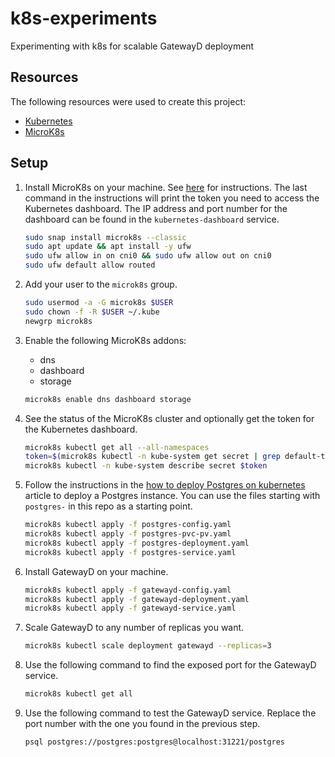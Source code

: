 # k8s-experiments

Experimenting with k8s for scalable GatewayD deployment

## Resources

The following resources were used to create this project:

* [Kubernetes](https://kubernetes.io/)
* [MicroK8s](https://microk8s.io/)

## Setup

1. Install MicroK8s on your machine. See [here](https://ubuntu.com/tutorials/install-a-local-kubernetes-with-microk8s) for instructions. The last command in the instructions will print the token you need to access the Kubernetes dashboard. The IP address and port number for the dashboard can be found in the `kubernetes-dashboard` service.

    ```bash
    sudo snap install microk8s --classic
    sudo apt update && apt install -y ufw
    sudo ufw allow in on cni0 && sudo ufw allow out on cni0
    sudo ufw default allow routed
    ```

2. Add your user to the `microk8s` group.

    ```bash
    sudo usermod -a -G microk8s $USER
    sudo chown -f -R $USER ~/.kube
    newgrp microk8s
    ```

3. Enable the following MicroK8s addons:
    * dns
    * dashboard
    * storage

    ```bash
    microk8s enable dns dashboard storage
    ```

4. See the status of the MicroK8s cluster and optionally get the token for the Kubernetes dashboard.

    ```bash
    microk8s kubectl get all --all-namespaces
    token=$(microk8s kubectl -n kube-system get secret | grep default-token | cut -d " " -f1)
    microk8s kubectl -n kube-system describe secret $token
    ```

5. Follow the instructions in the [how to deploy Postgres on kubernetes](https://www.airplane.dev/blog/deploy-postgres-on-kubernetes) article to deploy a Postgres instance. You can use the files starting with `postgres-` in this repo as a starting point.

    ```bash
    microk8s kubectl apply -f postgres-config.yaml
    microk8s kubectl apply -f postgres-pvc-pv.yaml
    microk8s kubectl apply -f postgres-deployment.yaml
    microk8s kubectl apply -f postgres-service.yaml
    ```

6. Install GatewayD on your machine.

    ```bash
    microk8s kubectl apply -f gatewayd-config.yaml
    microk8s kubectl apply -f gatewayd-deployment.yaml
    microk8s kubectl apply -f gatewayd-service.yaml
    ```

7. Scale GatewayD to any number of replicas you want.

    ```bash
    microk8s kubectl scale deployment gatewayd --replicas=3
    ```

8. Use the following command to find the exposed port for the GatewayD service.

    ```bash
    microk8s kubectl get all
    ```

9. Use the following command to test the GatewayD service. Replace the port number with the one you found in the previous step.

    ```bash
    psql postgres://postgres:postgres@localhost:31221/postgres
    ```
